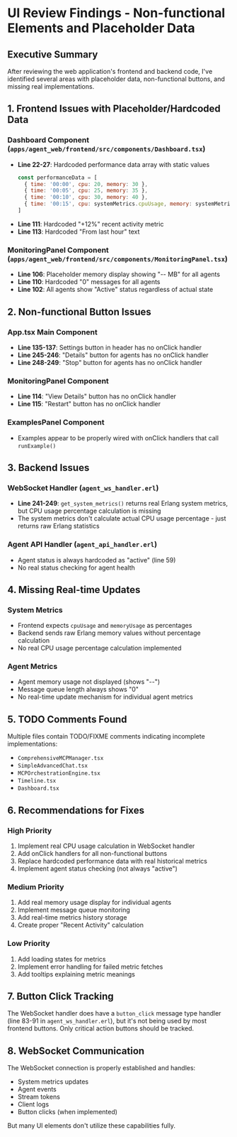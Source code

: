 # UI Review Findings - Non-functional Elements and Placeholder Data

## Executive Summary
After reviewing the web application's frontend and backend code, I've identified several areas with placeholder data, non-functional buttons, and missing real implementations.

## 1. Frontend Issues with Placeholder/Hardcoded Data

### Dashboard Component (`apps/agent_web/frontend/src/components/Dashboard.tsx`)
- **Line 22-27**: Hardcoded performance data array with static values
  ```javascript
  const performanceData = [
    { time: '00:00', cpu: 20, memory: 30 },
    { time: '00:05', cpu: 25, memory: 35 },
    { time: '00:10', cpu: 30, memory: 40 },
    { time: '00:15', cpu: systemMetrics.cpuUsage, memory: systemMetrics.memoryUsage },
  ]
  ```
- **Line 111**: Hardcoded "+12%" recent activity metric
- **Line 113**: Hardcoded "From last hour" text

### MonitoringPanel Component (`apps/agent_web/frontend/src/components/MonitoringPanel.tsx`)
- **Line 106**: Placeholder memory display showing "-- MB" for all agents
- **Line 110**: Hardcoded "0" messages for all agents
- **Line 102**: All agents show "Active" status regardless of actual state

## 2. Non-functional Button Issues

### App.tsx Main Component
- **Line 135-137**: Settings button in header has no onClick handler
- **Line 245-246**: "Details" button for agents has no onClick handler
- **Line 248-249**: "Stop" button for agents has no onClick handler

### MonitoringPanel Component
- **Line 114**: "View Details" button has no onClick handler
- **Line 115**: "Restart" button has no onClick handler

### ExamplesPanel Component
- Examples appear to be properly wired with onClick handlers that call `runExample()`

## 3. Backend Issues

### WebSocket Handler (`agent_ws_handler.erl`)
- **Line 241-249**: `get_system_metrics()` returns real Erlang system metrics, but CPU usage percentage calculation is missing
- The system metrics don't calculate actual CPU usage percentage - just returns raw Erlang statistics

### Agent API Handler (`agent_api_handler.erl`)
- Agent status is always hardcoded as "active" (line 59)
- No real status checking for agent health

## 4. Missing Real-time Updates

### System Metrics
- Frontend expects `cpuUsage` and `memoryUsage` as percentages
- Backend sends raw Erlang memory values without percentage calculation
- No real CPU usage percentage calculation implemented

### Agent Metrics
- Agent memory usage not displayed (shows "--")
- Message queue length always shows "0"
- No real-time update mechanism for individual agent metrics

## 5. TODO Comments Found
Multiple files contain TODO/FIXME comments indicating incomplete implementations:
- `ComprehensiveMCPManager.tsx`
- `SimpleAdvancedChat.tsx`
- `MCPOrchestrationEngine.tsx`
- `Timeline.tsx`
- `Dashboard.tsx`

## 6. Recommendations for Fixes

### High Priority
1. Implement real CPU usage calculation in WebSocket handler
2. Add onClick handlers for all non-functional buttons
3. Replace hardcoded performance data with real historical metrics
4. Implement agent status checking (not always "active")

### Medium Priority
1. Add real memory usage display for individual agents
2. Implement message queue monitoring
3. Add real-time metrics history storage
4. Create proper "Recent Activity" calculation

### Low Priority
1. Add loading states for metrics
2. Implement error handling for failed metric fetches
3. Add tooltips explaining metric meanings

## 7. Button Click Tracking
The WebSocket handler does have a `button_click` message type handler (line 83-91 in `agent_ws_handler.erl`), but it's not being used by most frontend buttons. Only critical action buttons should be tracked.

## 8. WebSocket Communication
The WebSocket connection is properly established and handles:
- System metrics updates
- Agent events
- Stream tokens
- Client logs
- Button clicks (when implemented)

But many UI elements don't utilize these capabilities fully.